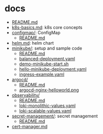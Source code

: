 
# docs

* [README.md](./docs/README.md)
* [k8s-basics.md](./docs/k8s-basics.md): k8s core concepts
* [configmap/](./docs/configmap): ConfigMap
  * [README.md](./docs/configmap/README.md)
* [helm.md](./docs/helm.md): helm chart
* [minikube/](./docs/minikube): setup and sample code
  * [README.md](./docs/minikube/README.md)
  * [balanced-deployment.yaml](./docs/minikube/balanced-deployment.yaml)
  * [demo-minikube-start.sh](./docs/minikube/demo-minikube-start.sh)
  * [hello-minikube-deployment.yaml](./docs/minikube/hello-minikube-deployment.yaml)
  * [ingress-example.yaml](./docs/minikube/ingress-example.yaml)
* [argocd/](./docs/argocd)
  * [README.md](./docs/argocd/README.md)
  * [argocd-nginx-helloworld.png](./docs/argocd/argocd-nginx-helloworld.png)
* [observability/](./docs/observability)
  * [README.md](./docs/observability/README.md)
  * [loki-monolithic-values.yaml](./docs/observability/loki-monolithic-values.yaml)
  * [loki-scalable-values.yaml](./docs/observability/loki-scalable-values.yaml)
* [secret-management/](./docs/secret-management): secret management
  * [README.md](./docs/secret-management/README.md)
* [cert-manager.md](./docs/cert-manager.md)
